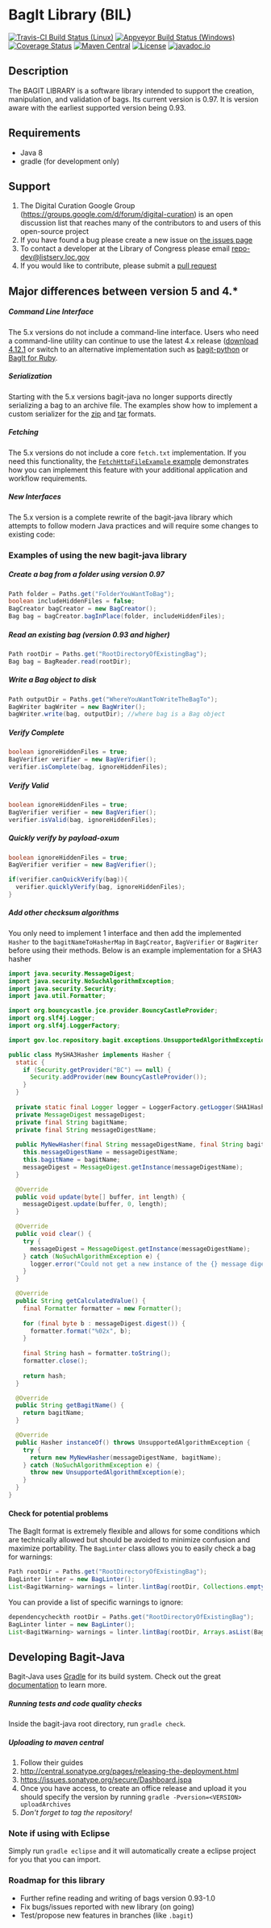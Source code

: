 # BagIt Library (BIL)
[![Travis-CI Build Status (Linux)](https://travis-ci.org/LibraryOfCongress/bagit-java.svg?branch=master)](https://travis-ci.org/LibraryOfCongress/bagit-java)
[![Appveyor Build Status (Windows)](https://ci.appveyor.com/api/projects/status/ilsnisus965d56n6?svg=true)](https://ci.appveyor.com/project/johnscancella/bagit-java)
[![Coverage Status](https://coveralls.io/repos/github/LibraryOfCongress/bagit-java/badge.svg?branch=master)](https://coveralls.io/github/LibraryOfCongress/bagit-java?branch=master)
[![Maven Central](https://img.shields.io/badge/maven%20central-4.12.1-brightgreen.svg)](http://search.maven.org/#artifactdetails%7Cgov.loc%7Cbagit%7C4.12.1%7Cjar)
[![License](https://img.shields.io/badge/License-Public--Domain-blue.svg)](https://github.com/LibraryOfCongress/bagit-java/blob/master/LICENSE.txt)
[![javadoc.io](https://img.shields.io/badge/javadoc.io-4.12.1-blue.svg)](http://www.javadoc.io/doc/gov.loc/bagit/4.12.1)

[//]: # (see https://github.com/jirutka/maven-badges once you have deployed past 5.0-BETA on maven central so that it will automatically update)
[//]: # (see https://github.com/moznion/javadocio-badges for automatic javadoc)

## Description
The BAGIT LIBRARY is a software library intended to support the creation,
manipulation, and validation of bags. Its current version is 0.97. It is version aware with the earliest
supported version being 0.93.

## Requirements
* Java 8
* gradle (for development only)

## Support
1. The Digital Curation Google Group (https://groups.google.com/d/forum/digital-curation) is an open discussion list that reaches many of the contributors to and users of this open-source project
2. If you have found a bug please create a new issue on [the issues page](https://github.com/LibraryOfCongress/bagit-java/issues)
3. To contact a developer at the Library of Congress please email repo-dev@listserv.loc.gov
4. If you would like to contribute, please submit a [pull request](https://help.github.com/articles/creating-a-pull-request/)

## Major differences between version 5 and 4.*
##### Command Line Interface

The 5.x versions do not include a command-line interface.
Users who need a command-line utility can continue to use the latest 4.x release
([download 4.12.1](https://github.com/LibraryOfCongress/bagit-java/releases/download/v4.12.1/bagit-4.12.1.zip)
or switch to an alternative implementation such as
[bagit-python](https://github.com/LibraryOfCongress/bagit-python) or
[BagIt for Ruby](https://github.com/tipr/bagit).

##### Serialization
Starting with the 5.x versions bagit-java no longer supports directly
serializing a bag to an archive file. The examples show how to implement a
custom serializer for the
[zip](https://github.com/LibraryOfCongress/bagit-java/blob/master/src/test/java/gov/loc/repository/bagit/examples/serialization/CreateZipBagExample.java)
and
[tar](https://github.com/LibraryOfCongress/bagit-java/blob/master/src/test/java/gov/loc/repository/bagit/examples/serialization/CreateTarBagExample.java)
formats.

##### Fetching
The 5.x versions do not include a core `fetch.txt` implementation. If you need
this functionality, the
[`FetchHttpFileExample` example](https://github.com/LibraryOfCongress/bagit-java/blob/master/src/test/java/gov/loc/repository/bagit/examples/fetching/FetchHttpFileExample.java)
demonstrates how you can implement this feature with your additional application
and workflow requirements.

##### New Interfaces

The 5.x version is a complete rewrite of the bagit-java library which attempts
to follow modern Java practices and will require some changes to existing code:

### Examples of using the new bagit-java library

##### Create a bag from a folder using version 0.97
```java
Path folder = Paths.get("FolderYouWantToBag");
boolean includeHiddenFiles = false;
BagCreator bagCreator = new BagCreator();
Bag bag = bagCreator.bagInPlace(folder, includeHiddenFiles);
```

##### Read an existing bag (version 0.93 and higher)
```java
Path rootDir = Paths.get("RootDirectoryOfExistingBag");
Bag bag = BagReader.read(rootDir);
```

##### Write a Bag object to disk
```java
Path outputDir = Paths.get("WhereYouWantToWriteTheBagTo");
BagWriter bagWriter = new BagWriter();
bagWriter.write(bag, outputDir); //where bag is a Bag object
```

##### Verify Complete
```java
boolean ignoreHiddenFiles = true;
BagVerifier verifier = new BagVerifier();
verifier.isComplete(bag, ignoreHiddenFiles);
```

##### Verify Valid
```java
boolean ignoreHiddenFiles = true;
BagVerifier verifier = new BagVerifier();
verifier.isValid(bag, ignoreHiddenFiles);
```

##### Quickly verify by payload-oxum
```java
boolean ignoreHiddenFiles = true;
BagVerifier verifier = new BagVerifier();

if(verifier.canQuickVerify(bag)){
  verifier.quicklyVerify(bag, ignoreHiddenFiles);
}
```

##### Add other checksum algorithms

You only need to implement 1 interface and then add the implemented `Hasher` 
to the `bagitNameToHasherMap` in `BagCreator`, `BagVerifier` or `BagWriter` before using their methods.
Below is an example implementation for a SHA3 hasher

```java
import java.security.MessageDigest;
import java.security.NoSuchAlgorithmException;
import java.security.Security;
import java.util.Formatter;

import org.bouncycastle.jce.provider.BouncyCastleProvider;
import org.slf4j.Logger;
import org.slf4j.LoggerFactory;

import gov.loc.repository.bagit.exceptions.UnsupportedAlgorithmException;

public class MySHA3Hasher implements Hasher {
  static {
    if (Security.getProvider("BC") == null) {
      Security.addProvider(new BouncyCastleProvider());
    }
  }
  
  private static final Logger logger = LoggerFactory.getLogger(SHA1Hasher.class);
  private MessageDigest messageDigest;
  private final String bagitName;
  private final String messageDigestName;
  
  public MyNewHasher(final String messageDigestName, final String bagitName) throws NoSuchAlgorithmException {
    this.messageDigestName = messageDigestName;
    this.bagitName = bagitName;
    messageDigest = MessageDigest.getInstance(messageDigestName);
  }

  @Override
  public void update(byte[] buffer, int length) {
    messageDigest.update(buffer, 0, length);
  }

  @Override
  public void clear() {
    try {
      messageDigest = MessageDigest.getInstance(messageDigestName);
    } catch (NoSuchAlgorithmException e) {
      logger.error("Could not get a new instance of the {} message digest", messageDigestName, e);
    }
  }

  @Override
  public String getCalculatedValue() {
    final Formatter formatter = new Formatter();
    
    for (final byte b : messageDigest.digest()) {
      formatter.format("%02x", b);
    }
    
    final String hash = formatter.toString();
    formatter.close();
    
    return hash;
  }

  @Override
  public String getBagitName() {
    return bagitName;
  }

  @Override
  public Hasher instanceOf() throws UnsupportedAlgorithmException {
    try {
      return new MyNewHasher(messageDigestName, bagitName);
    } catch (NoSuchAlgorithmException e) {
      throw new UnsupportedAlgorithmException(e);
    }
  }
}
```

#### Check for potential problems

The BagIt format is extremely flexible and allows for some conditions which are
technically allowed but should be avoided to minimize confusion and maximize
portability. The `BagLinter` class allows you to easily check a bag for
warnings:

```java
Path rootDir = Paths.get("RootDirectoryOfExistingBag");
BagLinter linter = new BagLinter();
List<BagitWarning> warnings = linter.lintBag(rootDir, Collections.emptyList());
```

You can provide a list of specific warnings to ignore:

```java
dependencycheckth rootDir = Paths.get("RootDirectoryOfExistingBag");
BagLinter linter = new BagLinter();
List<BagitWarning> warnings = linter.lintBag(rootDir, Arrays.asList(BagitWarning.OLD_BAGIT_VERSION);
```

## Developing Bagit-Java
Bagit-Java uses [Gradle](https://gradle.org/) for its build system. Check out the great [documentation](https://docs.gradle.org/current/userguide/userguide_single.html) to learn more.
##### Running tests and code quality checks
Inside the bagit-java root directory, run `gradle check`.
##### Uploading to maven central
1. Follow their guides
  1. http://central.sonatype.org/pages/releasing-the-deployment.html
  2. https://issues.sonatype.org/secure/Dashboard.jspa
2. Once you have access, to create an office release and upload it you should specify the version by running `gradle -Pversion=<VERSION> uploadArchives`
  1. *Don't forget to tag the repository!*

### Note if using with Eclipse
Simply run `gradle eclipse` and it will automatically create a eclipse project for you that you can import.

### Roadmap for this library
* Further refine reading and writing of bags version 0.93-1.0
* Fix bugs/issues reported with new library (on going)
* Test/propose new features in branches (like `.bagit`)
